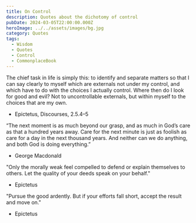 ```yaml
---
title: On Control
description: Quotes about the dichotomy of control
pubDate: 2024-03-05T22:00:00.000Z
heroImage: ../../assets/images/bg.jpg
category: Quotes
tags:
  - Wisdom
  - Quotes
  - Control
  - CommonplaceBook
---
```


The chief task in life is simply this: to identify and separate matters so that I can say clearly to myself which are externals not under my control, and which have to do with the choices I actually control. Where then do I look for good and evil? Not to uncontrollable externals, but within myself to the choices that are my own.
- Epictetus, Discourses, 2.5.4–5

“The next moment is as much beyond our grasp, and as much in God’s care as that a hundred years away. Care for the next minute is just as foolish as care for a day in the next thousand years. And neither can we do anything, and both God is doing everything.”
- George Macdonald

"Only the morally weak feel compelled to defend or explain themselves to others. Let the quality of your deeds speak on your behalf."
- Epictetus

"Pursue the good ardently. But if your efforts fall short, accept the result and move on."
- Epictetus

